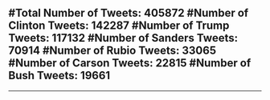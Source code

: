 #Total Number of Tweets: 405872 
#Number of Clinton Tweets: 142287
#Number of Trump Tweets: 117132
#Number of Sanders Tweets: 70914
#Number of Rubio Tweets: 33065
#Number of Carson Tweets: 22815
#Number of Bush Tweets: 19661
---
---
